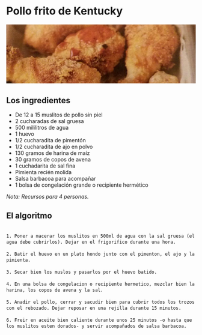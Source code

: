 Pollo frito de Kentucky
=======================

![Foto del Pollo frito de Kentucky](images/pollo-frito-de-kentucky_thumb.jpg)

## Los ingredientes

* De 12 a 15 muslitos de pollo sin piel
* 2 cucharadas de sal gruesa
* 500 mililitros de agua
* 1 huevo
* 1/2 cucharadita de pimentón
* 1/2 cucharadita de ajo en polvo
* 130 gramos de harina de maíz
* 30 gramos de copos de avena
* 1 cuchadarita de sal fina
* Pimienta recién molida
* Salsa barbacoa para acompañar
* 1 bolsa de congelación grande o recipiente hermético

*Nota: Recursos para 4 personas.*

## El algoritmo

```

1. Poner a macerar los muslitos en 500ml de agua con la sal gruesa (el agua debe cubrirlos). Dejar en el frigorifico durante una hora.

2. Batir el huevo en un plato hondo junto con el pimenton, el ajo y la pimienta.

3. Secar bien los muslos y pasarlos por el huevo batido.

4. En una bolsa de congelacion o recipiente hermetico, mezclar bien la harina, los copos de avena y la sal.

5. Anadir el pollo, cerrar y sacudir bien para cubrir todos los trozos con el rebozado. Dejar reposar en una rejilla durante 15 minutos.

6. Freir en aceite bien caliente durante unos 25 minutos -o hasta que los muslitos esten dorados- y servir acompañados de salsa barbacoa.

```
